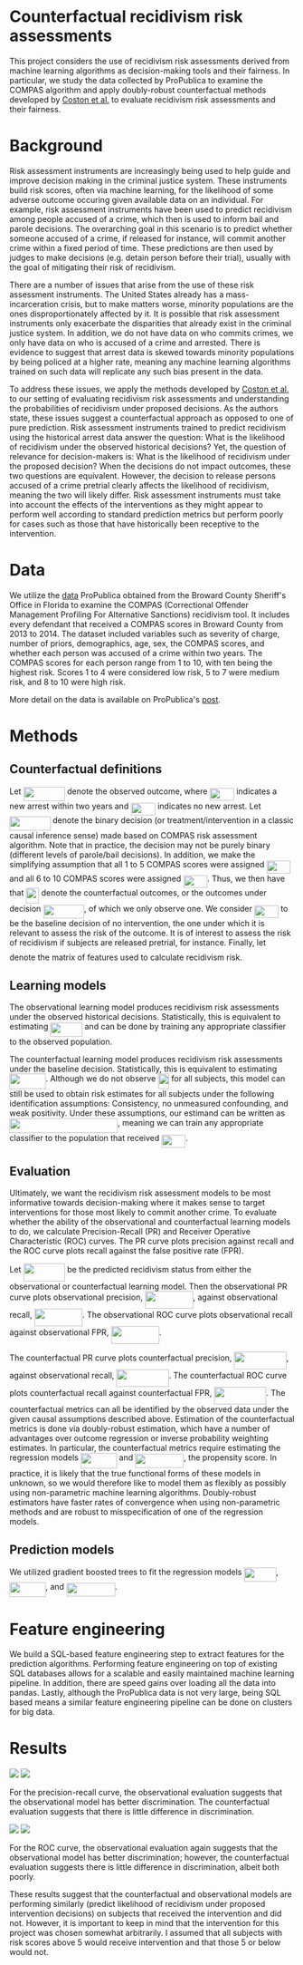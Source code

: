 # Counterfactual recidivism risk assessments

This project considers the use of recidivism risk assessments derived from machine learning algorithms as decision-making tools and their fairness. In particular, we study the data collected by ProPublica to examine the COMPAS algorithm and apply doubly-robust counterfactual methods developed by [Coston et al.](https://arxiv.org/abs/1909.00066) to evaluate recidivism risk assessments and their fairness. 

# Background

Risk assessment instruments are increasingly being used to help guide and improve decision making in the criminal justice system. These instruments build risk scores, often via machine learning, for the likelihood of some adverse outcome occuring given available data on an individual. For example, risk assessment instruments have been used to predict recidivism among people accused of a crime, which then is used to inform bail and parole decisions. The overarching goal in this scenario is to predict whether someone accused of a crime, if released for instance, will commit another crime within a fixed period of time. These predictions are then used by judges to make decisions (e.g. detain person before their trial), usually with the goal of mitigating their risk of recidivism. 

There are a number of issues that arise from the use of these risk assessment instruments. The United States already has a mass-incarceration crisis, but to make matters worse, minority populations are the ones disproportionately affected by it. It is possible that risk assessment instruments only exacerbate the disparities that already exist in the criminal justice system. In addition, we do not have data on who commits crimes, we only have data on who is accused of a crime and arrested. There is evidence to suggest that arrest data is skewed towards minority populations by being policed at a higher rate, meaning any machine learning algorithms trained on such data will replicate any such bias present in the data. 

To address these issues, we apply the methods developed by [Coston et al.](https://arxiv.org/abs/1909.00066) to our setting of evaluating recidivism risk assessments and understanding the probabilities of recidivism under proposed decisions. As the authors state, these issues suggest a counterfactual approach as opposed to one of pure prediction. Risk assessment instruments trained to predict recidivism using the historical arrest data answer the question: What is the likelihood of recidivism under the observed historical decisions? Yet, the question of relevance for decision-makers is: What is the likelihood of recidivism under the proposed decision? When the decisions do not impact outcomes, these two questions are equivalent. However, the decision to release persons accused of a crime pretrial clearly affects the likelihood of recidivism, meaning the two will likely differ. Risk assessment instruments must take into account the effects of the interventions as they might appear to perform well according to standard prediction metrics but perform poorly for cases such as those that have historically been receptive to the intervention. 

# Data

We utilize the [data](https://github.com/propublica/compas-analysis) ProPublica obtained from the Broward County Sheriff's Office in Florida to examine the COMPAS (Correctional Offender Management Profiling For Alternative Sanctions) recidivism tool. It includes every defendant that received a COMPAS scores in Broward County from 2013 to 2014. The dataset included variables such as severity of charge, number of priors, demographics, age, sex, the COMPAS scores, and whether each person was accused of a crime within two years. The COMPAS scores for each person range from 1 to 10, with ten being the highest risk. Scores 1 to 4 were considered low risk, 5 to 7 were medium risk, and 8 to 10 were high risk. 

More detail on the data is available on ProPublica's [post](https://www.propublica.org/article/how-we-analyzed-the-compas-recidivism-algorithm).

# Methods

## Counterfactual definitions

Let <img src="/tex/42097967b35a887677417731d387566b.svg?invert_in_darkmode&sanitize=true" align=middle width=73.47023804999998pt height=24.65753399999998pt/> denote the observed outcome, where <img src="/tex/a9ac97051ce94e9fdf240c6df4dc795b.svg?invert_in_darkmode&sanitize=true" align=middle width=43.33321904999999pt height=22.465723500000017pt/> indicates a new arrest within two years and <img src="/tex/1259eaa4c1468d01a33acf332c3a49d2.svg?invert_in_darkmode&sanitize=true" align=middle width=43.33321904999999pt height=22.465723500000017pt/> indicates no new arrest. Let <img src="/tex/a92c57066b77406c864f49464637b892.svg?invert_in_darkmode&sanitize=true" align=middle width=72.60265649999998pt height=24.65753399999998pt/> denote the binary decision (or treatment/intervention in a classic causal inference sense) made based on COMPAS risk assessment algorithm. Note that in practice, the decision may not be purely binary (different levels of parole/bail decisions). In addition, we make the simplifying assumption that all 1 to 5 COMPAS scores were assigned <img src="/tex/3efd8f56b9a4de7cd1da2f06d49c6a54.svg?invert_in_darkmode&sanitize=true" align=middle width=42.46563914999999pt height=22.465723500000017pt/> and all 6 to 10 COMPAS scores were assigned <img src="/tex/7ae5dc3f691fecdab2448dbbbae6186a.svg?invert_in_darkmode&sanitize=true" align=middle width=42.46563914999999pt height=22.465723500000017pt/>. Thus, we then have that <img src="/tex/6b08ac66740aa592612db9ccd3ee9cf4.svg?invert_in_darkmode&sanitize=true" align=middle width=23.08229054999999pt height=27.6567522pt/> denote the counterfactual outcomes, or the outcomes under decision <img src="/tex/a92c57066b77406c864f49464637b892.svg?invert_in_darkmode&sanitize=true" align=middle width=72.60265649999998pt height=24.65753399999998pt/>, of which we only observe one. We consider <img src="/tex/3efd8f56b9a4de7cd1da2f06d49c6a54.svg?invert_in_darkmode&sanitize=true" align=middle width=42.46563914999999pt height=22.465723500000017pt/> to be the baseline decision of no intervention, the one under which it is relevant to assess the risk of the outcome. It is of interest to assess the risk of recidivism if subjects are released pretrial, for instance. Finally, let <img src="/tex/d05b996d2c08252f77613c25205a0f04.svg?invert_in_darkmode&sanitize=true" align=middle width=14.29216634999999pt height=22.55708729999998pt/> denote the matrix of features used to calculate recidivism risk. 

## Learning models

The observational learning model produces recidivism risk assessments under the observed historical decisions. Statistically, this is equivalent to estimating <img src="/tex/d1fedded0f2a40897b2f7ba119320172.svg?invert_in_darkmode&sanitize=true" align=middle width=56.64394724999998pt height=24.65753399999998pt/> and can be done by training any appropriate classifier to the observed population. 

The counterfactual learning model produces recidivism risk assessments under the baseline decision. Statistically, this is equivalent to estimating <img src="/tex/e515709a937edf8f448359b4a1aace6b.svg?invert_in_darkmode&sanitize=true" align=middle width=64.01840609999998pt height=26.76175259999998pt/>. Although we do not observe <img src="/tex/84d282b56c7d0e96ad3f0a58fafb8626.svg?invert_in_darkmode&sanitize=true" align=middle width=19.748925899999993pt height=26.76175259999998pt/> for all subjects, this model can still be used to obtain risk estimates for all subjects under the following identification assumptions: Consistency, no unmeasured confounding, and weak positivity. Under these assumptions, our estimand can be written as <img src="/tex/01846363809d0078965c98ef17a899d2.svg?invert_in_darkmode&sanitize=true" align=middle width=191.43826019999997pt height=26.76175259999998pt/>, meaning we can train any appropriate classifier to the population that received <img src="/tex/3efd8f56b9a4de7cd1da2f06d49c6a54.svg?invert_in_darkmode&sanitize=true" align=middle width=42.46563914999999pt height=22.465723500000017pt/>. 

## Evaluation

Ultimately, we want the recidivism risk assessment models to be most informative towards decision-making where it makes sense to target interventions for those most likely to commit another crime. To evaluate whether the ability of the observational and counterfactual learning models to do, we calculate Precision-Recall (PR) and Receiver Operative Characteristic (ROC) curves. The PR curve plots precision against recall and the ROC curve plots recall against the false positive rate (FPR). 

Let <img src="/tex/a68518ef5c8caf2b2ff4ff10e00fa9ea.svg?invert_in_darkmode&sanitize=true" align=middle width=73.47021989999999pt height=31.141535699999984pt/> be the predicted recidivism status from either the observational or counterfactual learning model. Then the observational PR curve plots observational precision, <img src="/tex/23d899f66358e9360b17d79ef1711f2f.svg?invert_in_darkmode&sanitize=true" align=middle width=85.06848074999998pt height=31.141535699999984pt/>, against observational recall, <img src="/tex/4e27f350be3148519215debb66d75a9b.svg?invert_in_darkmode&sanitize=true" align=middle width=85.06848074999998pt height=31.141535699999984pt/>. The observational ROC curve plots observational recall against observational FPR, <img src="/tex/087de6e31e6e6506c283fd8bad9ddaad.svg?invert_in_darkmode&sanitize=true" align=middle width=85.06848074999998pt height=31.141535699999984pt/>.

The counterfactual PR curve plots counterfactual precision, <img src="/tex/edb8769dfb68f1d8c803b297d19d933d.svg?invert_in_darkmode&sanitize=true" align=middle width=92.44294124999999pt height=31.141535699999984pt/>, against observational recall, <img src="/tex/edc4d03083efb582ea2e0b6243ef10e3.svg?invert_in_darkmode&sanitize=true" align=middle width=92.44294124999999pt height=31.141535699999984pt/>. The counterfactual ROC curve plots counterfactual recall against counterfactual FPR, <img src="/tex/7ad43f013e050278acd239ba043ef877.svg?invert_in_darkmode&sanitize=true" align=middle width=92.44294124999999pt height=31.141535699999984pt/>. The counterfactual metrics can all be identified by the observed data under the given causal assumptions described above. Estimation of the counterfactual metrics is done via doubly-robust estimation, which have a number of advantages over outcome regression or inverse probability weighting estimates. In particular, the counterfactual metrics require estimating the regression models <img src="/tex/e515709a937edf8f448359b4a1aace6b.svg?invert_in_darkmode&sanitize=true" align=middle width=64.01840609999998pt height=26.76175259999998pt/> and <img src="/tex/a15221037ec6ba45c6573f27f475eda7.svg?invert_in_darkmode&sanitize=true" align=middle width=85.91320484999999pt height=24.65753399999998pt/>, the propensity score. In practice, it is likely that the true functional forms of these models in unknown, so we would therefore like to model them as flexibly as possibly using non-parametric machine learning algorithms. Doubly-robust estimators have faster rates of convergence when using non-parametric methods and are robust to misspecification of one of the regression models. 

## Prediction models

We utilized gradient boosted trees to fit the regression models <img src="/tex/d1fedded0f2a40897b2f7ba119320172.svg?invert_in_darkmode&sanitize=true" align=middle width=56.64394724999998pt height=24.65753399999998pt/>, <img src="/tex/e515709a937edf8f448359b4a1aace6b.svg?invert_in_darkmode&sanitize=true" align=middle width=64.01840609999998pt height=26.76175259999998pt/>, and <img src="/tex/a15221037ec6ba45c6573f27f475eda7.svg?invert_in_darkmode&sanitize=true" align=middle width=85.91320484999999pt height=24.65753399999998pt/>.

# Feature engineering

We build a SQL-based feature engineering step to extract features for the prediction algorithms. Performing feature engineering on top of existing SQL databases allows for a scalable and easily maintained machine learning pipeline. In addition, there are speed gains over loading all the data into pandas. Lastly, although the ProPublica data is not very large, being SQL based means a similar feature engineering pipeline can be done on clusters for big data.  

# Results

![](results/cf_PR_plot.png)
![](results/obs_PR_plot.png)

For the precision-recall curve, the observational evaluation suggests that the observational model has better discrimination. The counterfactual evaluation suggests that there is little difference in discrimination. 

![](results/cf_ROC_plot.png)
![](results/obs_ROC_plot.png)

For the ROC curve, the observational evaluation again suggests that the observational model has better discrimination; however, the counterfactual evaluation suggests there is little difference in discrimination, albeit both poorly. 

These results suggest that the counterfactual and observational models are performing similarly (predict likelihood of recidivism under proposed intervention decisions) on subjects that received the intervention and did not. However, it is important to keep in mind that the intervention for this project was chosen somewhat arbitrarily. I assumed that all subjects with risk scores above 5 would receive intervention and that those 5 or below would not. 